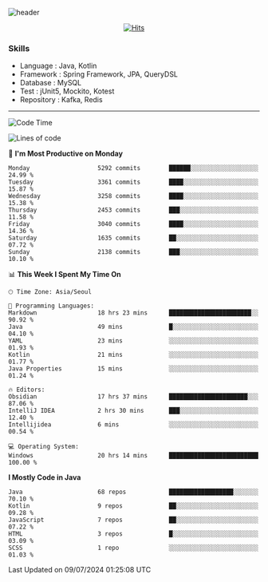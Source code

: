 <!-- Github Profile Readme로 프로필 꾸미기 : https://zzsza.github.io/development/2020/07/10/make-github-profile-readme/ -->

<!-- github theme -->
  <!-- 
    ![header](https://capsule-render.vercel.app/api?type=slice&color=e0f0e3&height=150&section=header&text=beasy&fontSize=45)
  -->
  ![header](https://capsule-render.vercel.app/api?type=soft&color=e0f0e3&height=150&section=header&text=Choi-YongSeok&fontSize=55&animation=twinkling)


<!-- hits count : https://hits.seeyoufarm.com/ -->
<div align=center>
    
  [![Hits](https://hits.seeyoufarm.com/api/count/incr/badge.svg?url=https%3A%2F%2Fgithub.com%2Fchoi-ys&count_bg=%2379C83D&title_bg=%23555555&icon=&icon_color=%23E7E7E7&title=hits&edge_flat=false)](https://hits.seeyoufarm.com)

</div>


<!-- Committed Top Lang -->
<div align=center>
</div>


### Skills
 - Language : Java, Kotlin
 - Framework : Spring Framework, JPA, QueryDSL
 - Database : MySQL
 - Test : jUnit5, Mockito, Kotest
 - Repository : Kafka, Redis

---

<!--START_SECTION:waka-->
![Code Time](http://img.shields.io/badge/Code%20Time-4%2C218%20hrs%2033%20mins-blue)

![Lines of code](https://img.shields.io/badge/From%20Hello%20World%20I%27ve%20Written-14.9%20million%20lines%20of%20code-blue)

📅 **I'm Most Productive on Monday** 

```text
Monday                   5292 commits        ██████░░░░░░░░░░░░░░░░░░░   24.99 % 
Tuesday                  3361 commits        ████░░░░░░░░░░░░░░░░░░░░░   15.87 % 
Wednesday                3258 commits        ████░░░░░░░░░░░░░░░░░░░░░   15.38 % 
Thursday                 2453 commits        ███░░░░░░░░░░░░░░░░░░░░░░   11.58 % 
Friday                   3040 commits        ████░░░░░░░░░░░░░░░░░░░░░   14.36 % 
Saturday                 1635 commits        ██░░░░░░░░░░░░░░░░░░░░░░░   07.72 % 
Sunday                   2138 commits        ███░░░░░░░░░░░░░░░░░░░░░░   10.10 % 
```


📊 **This Week I Spent My Time On** 

```text
🕑︎ Time Zone: Asia/Seoul

💬 Programming Languages: 
Markdown                 18 hrs 23 mins      ███████████████████████░░   90.92 % 
Java                     49 mins             █░░░░░░░░░░░░░░░░░░░░░░░░   04.10 % 
YAML                     23 mins             ░░░░░░░░░░░░░░░░░░░░░░░░░   01.93 % 
Kotlin                   21 mins             ░░░░░░░░░░░░░░░░░░░░░░░░░   01.77 % 
Java Properties          15 mins             ░░░░░░░░░░░░░░░░░░░░░░░░░   01.24 % 

🔥 Editors: 
Obsidian                 17 hrs 37 mins      ██████████████████████░░░   87.06 % 
IntelliJ IDEA            2 hrs 30 mins       ███░░░░░░░░░░░░░░░░░░░░░░   12.40 % 
Intellijidea             6 mins              ░░░░░░░░░░░░░░░░░░░░░░░░░   00.54 % 

💻 Operating System: 
Windows                  20 hrs 14 mins      █████████████████████████   100.00 % 
```

**I Mostly Code in Java** 

```text
Java                     68 repos            ██████████████████░░░░░░░   70.10 % 
Kotlin                   9 repos             ██░░░░░░░░░░░░░░░░░░░░░░░   09.28 % 
JavaScript               7 repos             ██░░░░░░░░░░░░░░░░░░░░░░░   07.22 % 
HTML                     3 repos             █░░░░░░░░░░░░░░░░░░░░░░░░   03.09 % 
SCSS                     1 repo              ░░░░░░░░░░░░░░░░░░░░░░░░░   01.03 % 
```




 Last Updated on 09/07/2024 01:25:08 UTC
<!--END_SECTION:waka-->

<!-- 
![footer](https://capsule-render.vercel.app/api?section=footer&type=slice&color=e0f0e3)
-->

